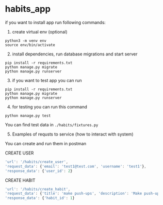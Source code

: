 # habits_app

if you want to install app run following commands:

1. create virtual env (optional)
```console
python3 -m venv env
source env/bin/activate
```

2. install dependencies, run database migrations and start server

```console
pip install -r requirements.txt
python manage.py migrate
python manage.py runserver
```

3. if you want to test app you can run

```console
pip install -r requirements.txt
python manage.py migrate
python manage.py runserver
```

4. for testing you can run this command 

```console
python manage.py test
```

You can find test data in `./habits/fixtures.py`

5. Examples of requsts to service (how to interact with system)

You can create and run them in postman

CREATE USER

```js
'url': '/habits/create_user',
'request_data': {'email': 'test1@test.com', 'username': 'test1'},
'response_data': {'user_id': 2}
```

CREATE HABIT

```js
'url': '/habits/create_habit',
'request_data': {'title': 'make push-ups', 'description': 'Make push-ups', 'period': 'DAY'},
'response_data': {'habit_id': 1}
```

